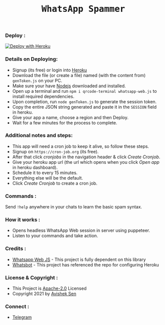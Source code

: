 <h1 align="center"><tt>WhatsApp Spammer</tt></h1><br>

### Deploy :
[![Deploy with Heroku](https://www.herokucdn.com/deploy/button.svg "Deploy with Heroku")](https://heroku.com/deploy?template=https://github.com/x0rzavi/whatsapp-spammer "Deploy with Heroku")<br>

### Details on Deploying:
- Signup (its free) or login into [Heroku](https://www.heroku.com/ "Heroku")
- Download the file (or create a file) named (with the content from) ```genToken.js``` on your PC.
- Make sure your have [Nodejs](https://nodejs.org/ "Nodejs") downloaded and installed.
- Open up a terminal and run ```npm i qrcode-terminal whatsapp-web.js``` to install required dependencies.
- Upon completion, run ```node genToken.js``` to generate the session token.
- Copy the entire JSON string generated and paste it in the ```SESSION``` field in heroku.
- Give your app a name, choose a region and then Deploy.
- Wait for a few minutes for the process to complete.

### Additional notes and steps:
- This app will need a cron job to keep it alive, so follow these steps.
- Signup on ```https://cron-job.org``` (its free).
- After that click *cronjobs* in the navigation header & click *Create Cronjob*.
- Give your heroku app url (the url which opens when you click *Open app* in heroku dashboard).
- Schedule it to every 15 minutes.
- Everything else will be the default.
- Click *Create Cronjob* to create a cron job.

### Commands :
Send <code>!help</code> anywhere in your chats to learn the basic spam syntax.

### How it works :
- Opens headless WhatsApp Web session in server using puppeteer.
- Listen to your commands and take action.

### Credits :
- [Whatsapp Web JS](https://github.com/pedroslopez/whatsapp-web.js/ "Whatsapp Web JS") - This project is fully dependent on this library
- [Whatsbot](https://github.com/TheWhatsBot/WhatsBot/ "Whatsbot") - This project has referenced the repo for configuring Heroku

### License & Copyright :
- This Project is [Apache-2.0](https://github.com/TheWhatsBot/WhatsBot/blob/main/LICENSE) Licensed
- Copyright 2021 by [Avishek Sen](https://github.com/x0rzavi)

### Connect :
- [Telegram](https://telegram.dog/mishizu)
